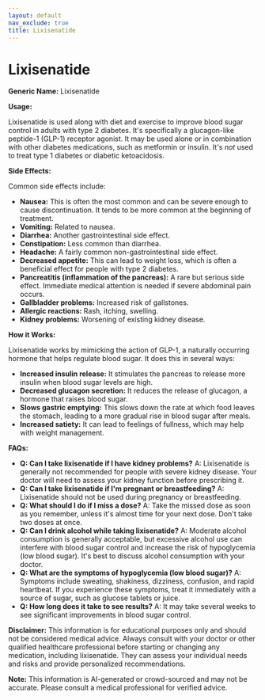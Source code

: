 ```yaml
---
layout: default
nav_exclude: true
title: Lixisenatide
---
```


# Lixisenatide

**Generic Name:** Lixisenatide

**Usage:**

Lixisenatide is used along with diet and exercise to improve blood sugar control in adults with type 2 diabetes.  It's specifically a glucagon-like peptide-1 (GLP-1) receptor agonist.  It may be used alone or in combination with other diabetes medications, such as metformin or insulin.  It's *not* used to treat type 1 diabetes or diabetic ketoacidosis.

**Side Effects:**

Common side effects include:

* **Nausea:** This is often the most common and can be severe enough to cause discontinuation. It tends to be more common at the beginning of treatment.
* **Vomiting:**  Related to nausea.
* **Diarrhea:**  Another gastrointestinal side effect.
* **Constipation:** Less common than diarrhea.
* **Headache:**  A fairly common non-gastrointestinal side effect.
* **Decreased appetite:** This can lead to weight loss, which is often a beneficial effect for people with type 2 diabetes.
* **Pancreatitis (inflammation of the pancreas):**  A rare but serious side effect.  Immediate medical attention is needed if severe abdominal pain occurs.
* **Gallbladder problems:**  Increased risk of gallstones.
* **Allergic reactions:**  Rash, itching, swelling.
* **Kidney problems:** Worsening of existing kidney disease.


**How it Works:**

Lixisenatide works by mimicking the action of GLP-1, a naturally occurring hormone that helps regulate blood sugar.  It does this in several ways:

* **Increased insulin release:** It stimulates the pancreas to release more insulin when blood sugar levels are high.
* **Decreased glucagon secretion:** It reduces the release of glucagon, a hormone that raises blood sugar.
* **Slows gastric emptying:** This slows down the rate at which food leaves the stomach, leading to a more gradual rise in blood sugar after meals.
* **Increased satiety:**  It can lead to feelings of fullness, which may help with weight management.


**FAQs:**

* **Q: Can I take lixisenatide if I have kidney problems?** A:  Lixisenatide is generally not recommended for people with severe kidney disease. Your doctor will need to assess your kidney function before prescribing it.
* **Q: Can I take lixisenatide if I'm pregnant or breastfeeding?** A:  Lixisenatide should not be used during pregnancy or breastfeeding.
* **Q: What should I do if I miss a dose?** A:  Take the missed dose as soon as you remember, unless it's almost time for your next dose.  Don't take two doses at once.
* **Q: Can I drink alcohol while taking lixisenatide?** A:  Moderate alcohol consumption is generally acceptable, but excessive alcohol use can interfere with blood sugar control and increase the risk of hypoglycemia (low blood sugar).  It's best to discuss alcohol consumption with your doctor.
* **Q: What are the symptoms of hypoglycemia (low blood sugar)?** A: Symptoms include sweating, shakiness, dizziness, confusion, and rapid heartbeat.  If you experience these symptoms, treat it immediately with a source of sugar, such as glucose tablets or juice.
* **Q: How long does it take to see results?** A:  It may take several weeks to see significant improvements in blood sugar control.


**Disclaimer:** This information is for educational purposes only and should not be considered medical advice.  Always consult with your doctor or other qualified healthcare professional before starting or changing any medication, including lixisenatide.  They can assess your individual needs and risks and provide personalized recommendations.


**Note:** This information is AI-generated or crowd-sourced and may not be accurate. Please consult a medical professional for verified advice.